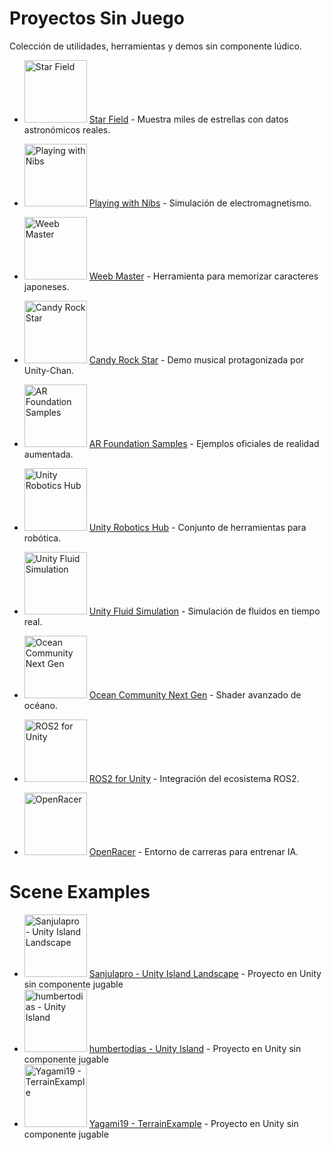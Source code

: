 # Proyectos Sin Juego

Colección de utilidades, herramientas y demos sin componente lúdico.
* [<img src="https://opengraph.githubassets.com/1/piratesjustar/starfield" alt="Star Field" width="100"/>](https://github.com/piratesjustar/starfield) [Star Field](https://github.com/piratesjustar/starfield) - Muestra miles de estrellas con datos astronómicos reales.

* [<img src="https://opengraph.githubassets.com/1/playingwithnibs/playingwithnibs" alt="Playing with Nibs" width="100"/>](https://github.com/playingwithnibs/playingwithnibs) [Playing with Nibs](https://github.com/playingwithnibs/playingwithnibs) - Simulación de electromagnetismo.
* [<img src="https://opengraph.githubassets.com/1/azoor-guy/WeebMaster" alt="Weeb Master" width="100"/>](https://github.com/azoor-guy/WeebMaster) [Weeb Master](https://github.com/azoor-guy/WeebMaster) - Herramienta para memorizar caracteres japoneses.
* [<img src="https://opengraph.githubassets.com/1/unity3d-jp/unitychan-crs" alt="Candy Rock Star" width="100"/>](https://github.com/unity3d-jp/unitychan-crs) [Candy Rock Star](https://github.com/unity3d-jp/unitychan-crs) - Demo musical protagonizada por Unity-Chan.
* [<img src="https://opengraph.githubassets.com/1/Unity-Technologies/arfoundation-samples" alt="AR Foundation Samples" width="100"/>](https://github.com/Unity-Technologies/arfoundation-samples) [AR Foundation Samples](https://github.com/Unity-Technologies/arfoundation-samples) - Ejemplos oficiales de realidad aumentada.
* [<img src="https://opengraph.githubassets.com/1/Unity-Technologies/Unity-Robotics-Hub" alt="Unity Robotics Hub" width="100"/>](https://github.com/Unity-Technologies/Unity-Robotics-Hub) [Unity Robotics Hub](https://github.com/Unity-Technologies/Unity-Robotics-Hub) - Conjunto de herramientas para robótica.
* [<img src="https://opengraph.githubassets.com/1/aren227/unity-fluid-simulation" alt="Unity Fluid Simulation" width="100"/>](https://github.com/aren227/unity-fluid-simulation) [Unity Fluid Simulation](https://github.com/aren227/unity-fluid-simulation) - Simulación de fluidos en tiempo real.
* [<img src="https://opengraph.githubassets.com/1/eliasts/Ocean_Community_Next_Gen" alt="Ocean Community Next Gen" width="100"/>](https://github.com/eliasts/Ocean_Community_Next_Gen) [Ocean Community Next Gen](https://github.com/eliasts/Ocean_Community_Next_Gen) - Shader avanzado de océano.
* [<img src="https://opengraph.githubassets.com/1/RobotecAI/ros2-for-unity" alt="ROS2 for Unity" width="100"/>](https://github.com/RobotecAI/ros2-for-unity) [ROS2 for Unity](https://github.com/RobotecAI/ros2-for-unity) - Integración del ecosistema ROS2.
* [<img src="https://opengraph.githubassets.com/1/Loony4Logic/OpenRacer" alt="OpenRacer" width="100"/>](https://github.com/Loony4Logic/OpenRacer) [OpenRacer](https://github.com/Loony4Logic/OpenRacer) - Entorno de carreras para entrenar IA.

# Scene Examples

* [<img src="https://opengraph.githubassets.com/1/Sanjulapro/Unity-Island-Landscape" alt="Sanjulapro - Unity Island Landscape" width="100"/>](https://github.com/Sanjulapro/Unity-Island-Landscape) [Sanjulapro - Unity Island Landscape](https://github.com/Sanjulapro/Unity-Island-Landscape) - Proyecto en Unity sin componente jugable
* [<img src="https://opengraph.githubassets.com/1/humbertodias/unity-island" alt="humbertodias - Unity Island" width="100"/>](https://github.com/humbertodias/unity-island) [humbertodias - Unity Island](https://github.com/humbertodias/unity-island) - Proyecto en Unity sin componente jugable
* [<img src="https://opengraph.githubassets.com/1/Yagami19/TerrainExample" alt="Yagami19 - TerrainExample" width="100"/>](https://github.com/Yagami19/TerrainExample) [Yagami19 - TerrainExample](https://github.com/Yagami19/TerrainExample) - Proyecto en Unity sin componente jugable
